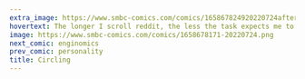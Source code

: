 ```yaml
---
extra_image: https://www.smbc-comics.com/comics/165867824920220724after.png
hovertext: The longer I scroll reddit, the less the task expects me to attack!
image: https://www.smbc-comics.com/comics/1658678171-20220724.png
next_comic: enginomics
prev_comic: personality
title: Circling
---
```


